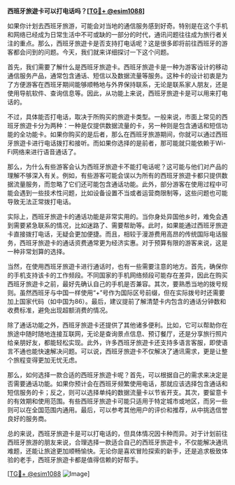**西班牙旅遊卡可以打电话吗？[[TG💪+ @esim1088](https://t.me/s/esim1088)]**

如果你计划去西班牙旅游，可能会对当地的通信服务感到好奇。特别是在这个手机和网络已经成为日常生活中不可或缺的一部分的时代，通讯问题往往成为旅行者关注的重点。那么，西班牙旅遊卡是否支持打电话呢？这是很多即将前往西班牙的游客都会问到的问题。今天，我们就来详细探讨一下这个问题。

首先，我们需要了解什么是西班牙旅遊卡。西班牙旅遊卡是一种为游客设计的移动通信服务产品，通常包含通话、短信以及数据流量等服务。这种卡的设计初衷是为了方便游客在西班牙期间能够顺畅地与外界保持联系，无论是联系家人朋友，还是使用导航软件、查询信息等。因此，从功能上来说，西班牙旅遊卡是可以用来打电话的。

不过，具体能否打电话，取决于所购买的旅遊卡类型。一般来说，市面上常见的西班牙旅遊卡分为两种：一种是仅提供数据流量的卡，另一种则是包含通话和短信功能的全功能卡。如果你购买的是后者，那么在西班牙旅游期间，你就可以通过西班牙旅遊卡进行电话拨打和接听。而如果你选择的是前者，那可能就只能依赖于Wi-Fi网络来进行语音通话了。

那么，为什么有些游客会认为西班牙旅遊卡不能打电话呢？这可能与他们对产品的理解不够深入有关。例如，有些游客可能会误以为所有的西班牙旅遊卡都只提供数据流量服务，而忽略了它们还可能包含通话功能。此外，部分游客在使用过程中可能会遇到一些技术性问题，比如设备设置不当或者运营商限制等，这些问题也可能导致无法正常拨打电话。

实际上，西班牙旅遊卡的通话功能是非常实用的。当你身处异国他乡时，难免会遇到需要紧急联系的情况，比如迷路了、需要帮助等。此时，如果能通过西班牙旅遊卡直接拨打电话，无疑会更加便捷。而且，相较于漫游费用高昂的传统国际电话服务，西班牙旅遊卡的通话资费通常更为经济实惠。对于预算有限的游客来说，这是一种非常划算的选择。

当然，在使用西班牙旅遊卡进行通话时，也有一些需要注意的地方。首先，确保你的手机支持该卡的工作频段。不同国家的手机网络频段可能存在差异，因此在购买西班牙旅遊卡之前，最好先确认自己的手机是否兼容。其次，要熟悉当地的拨号规则。虽然西班牙与中国一样使用“+”号作为国际区号前缀，但在实际拨号时还需要加上国家代码（如中国为86）。最后，建议提前了解清楚卡内包含的通话分钟数和收费标准，避免出现超额消费的情况。

除了通话功能之外，西班牙旅遊卡还提供了其他诸多便利。比如，它可以帮助你在旅途中随时随地连接互联网，无论是查询景点信息、预订餐厅，还是分享旅行照片给亲朋好友，都能轻松实现。此外，许多西班牙旅遊卡还支持多语言客服，即使语言不通也能快速解决问题。可以说，西班牙旅遊卡不仅解决了通讯需求，更是让整个旅程变得更加无忧无虑。

那么，如何选择一款合适的西班牙旅遊卡呢？首先，可以根据自己的需求来决定是否需要通话功能。如果你预计会在西班牙频繁使用电话，那就应该选择包含通话和短信服务的卡；反之，则可以选择单纯的数据流量卡以节省开支。其次，要留意卡的有效期和使用范围。有些西班牙旅遊卡可能只适用于特定城市或地区，而另一些则可以在全国范围内通用。最后，可以参考其他用户的评价和推荐，从中挑选信誉良好的服务商。

总的来说，西班牙旅遊卡是可以打电话的，但具体情况因卡种而异。对于计划前往西班牙旅游的朋友来说，合理选择一款适合自己的西班牙旅遊卡，不仅能解决通讯难题，还能让旅途更加顺畅愉快。无论你是喜欢冒险探索的新手，还是追求极致体验的老手，西班牙旅遊卡都是值得信赖的好帮手。

[[TG💪+ @esim1088](https://t.me/s/esim1088) ![Image](https://i.postimg.cc/4NQfJmqS/Snipaste-2025-05-13-00-14-12.png)]